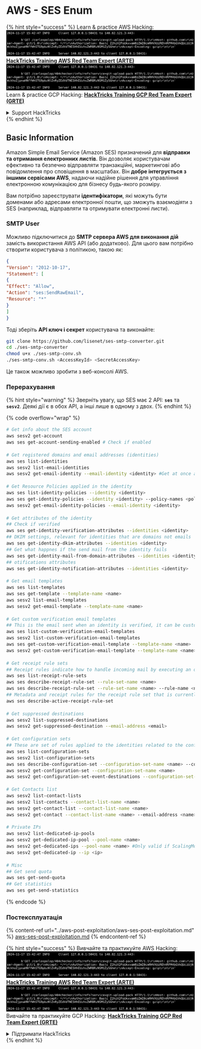 # AWS - SES Enum

{% hint style="success" %}
Learn & practice AWS Hacking:<img src="../../../.gitbook/assets/image (1).png" alt="" data-size="line">[**HackTricks Training AWS Red Team Expert (ARTE)**](https://training.hacktricks.xyz/courses/arte)<img src="../../../.gitbook/assets/image (1).png" alt="" data-size="line">\
Learn & practice GCP Hacking: <img src="../../../.gitbook/assets/image (2).png" alt="" data-size="line">[**HackTricks Training GCP Red Team Expert (GRTE)**<img src="../../../.gitbook/assets/image (2).png" alt="" data-size="line">](https://training.hacktricks.xyz/courses/grte)

<details>

<summary>Support HackTricks</summary>

* Check the [**subscription plans**](https://github.com/sponsors/carlospolop)!
* **Join the** 💬 [**Discord group**](https://discord.gg/hRep4RUj7f) or the [**telegram group**](https://t.me/peass) or **follow** us on **Twitter** 🐦 [**@hacktricks\_live**](https://twitter.com/hacktricks\_live)**.**
* **Share hacking tricks by submitting PRs to the** [**HackTricks**](https://github.com/carlospolop/hacktricks) and [**HackTricks Cloud**](https://github.com/carlospolop/hacktricks-cloud) github repos.

</details>
{% endhint %}

## Basic Information

Amazon Simple Email Service (Amazon SES) призначений для **відправки та отримання електронних листів**. Він дозволяє користувачам ефективно та безпечно відправляти транзакційні, маркетингові або повідомлення про сповіщення в масштабах. Він **добре інтегрується з іншими сервісами AWS**, надаючи надійне рішення для управління електронною комунікацією для бізнесу будь-якого розміру.

Вам потрібно зареєструвати **ідентифікатори**, які можуть бути доменами або адресами електронної пошти, що зможуть взаємодіяти з SES (наприклад, відправляти та отримувати електронні листи).

### SMTP User

Можливо підключитися до **SMTP сервера AWS для виконання дій** замість використання AWS API (або додатково). Для цього вам потрібно створити користувача з політикою, такою як:
```json
{
"Version": "2012-10-17",
"Statement": [
{
"Effect": "Allow",
"Action": "ses:SendRawEmail",
"Resource": "*"
}
]
}
```
Тоді зберіть **API ключ і секрет** користувача та виконайте:
```bash
git clone https://github.com/lisenet/ses-smtp-converter.git
cd ./ses-smtp-converter
chmod u+x ./ses-smtp-conv.sh
./ses-smtp-conv.sh <AccessKeyId> <SecretAccessKey>
```
Це також можливо зробити з веб-консолі AWS.

### Перерахування

{% hint style="warning" %}
Зверніть увагу, що SES має 2 API: **`ses`** та **`sesv2`**. Деякі дії є в обох API, а інші лише в одному з двох.
{% endhint %}

{% code overflow="wrap" %}
```bash
# Get info about the SES account
aws sesv2 get-account
aws ses get-account-sending-enabled # Check if enabled

# Get registered domains and email addresses (identities)
aws ses list-identities
aws sesv2 list-email-identities
aws sesv2 get-email-identity --email-identity <identity> #Get at once all the attributes

# Get Resource Policies applied in the identity
aws ses list-identity-policies --identity <identity>
aws ses get-identity-policies --identity <identity> --policy-names <policy>
aws sesv2 get-email-identity-policies --email-identity <identity>

# Get attributes of the identity
## Check if verified
aws ses get-identity-verification-attributes --identities <identity>
## DKIM settings, relevant for identities that are domains not emails
aws ses get-identity-dkim-attributes --identities <identity>
## Get what happnes if the send mail from the identity fails
aws ses get-identity-mail-from-domain-attributes --identities <identity>
## otifications attributes
aws ses get-identity-notification-attributes --identities <identity>

# Get email templates
aws ses list-templates
aws ses get-template --template-name <name>
aws sesv2 list-email-templates
aws sesv2 get-email-template --template-name <name>

# Get custom verification email templates
## This is the email sent when an identity is verified, it can be customized
aws ses list-custom-verification-email-templates
aws sesv2 list-custom-verification-email-templates
aws ses get-custom-verification-email-template --template-name <name>
aws sesv2 get-custom-verification-email-template --template-name <name>

# Get receipt rule sets
## Receipt rules indicate how to handle incoming mail by executing an ordered list of actions
aws ses list-receipt-rule-sets
aws ses describe-receipt-rule-set --rule-set-name <name>
aws ses describe-receipt-rule-set --rule-set-name <name> --rule-name <name>
## Metadata and receipt rules for the receipt rule set that is currently active
aws ses describe-active-receipt-rule-set

# Get suppressed destinations
aws sesv2 list-suppressed-destinations
aws sesv2 get-suppressed-destination --email-address <email>

# Get configuration sets
## These are set of rules applied to the identities related to the configuration set
aws ses list-configuration-sets
aws sesv2 list-configuration-sets
aws ses describe-configuration-set --configuration-set-name <name> --configuration-set-attribute-names eventDestinations trackingOptions deliveryOptions reputationOptions
aws sesv2 get-configuration-set --configuration-set-name <name>
aws sesv2 get-configuration-set-event-destinations --configuration-set-name <name>

# Get Contacts list
aws sesv2 list-contact-lists
aws sesv2 list-contacts --contact-list-name <name>
aws sesv2 get-contact-list --contact-list-name <name>
aws sesv2 get-contact --contact-list-name <name> --email-address <name>

# Private IPs
aws sesv2 list-dedicated-ip-pools
aws sesv2 get-dedicated-ip-pool --pool-name <name>
aws sesv2 get-dedicated-ips --pool-name <name> #Only valid if ScalingMode is Standard
aws sesv2 get-dedicated-ip --ip <ip>

# Misc
## Get send quota
aws ses get-send-quota
## Get statistics
aws ses get-send-statistics
```
{% endcode %}

### Постексплуатація

{% content-ref url="../aws-post-exploitation/aws-ses-post-exploitation.md" %}
[aws-ses-post-exploitation.md](../aws-post-exploitation/aws-ses-post-exploitation.md)
{% endcontent-ref %}

{% hint style="success" %}
Вивчайте та практикуйте AWS Hacking:<img src="../../../.gitbook/assets/image (1).png" alt="" data-size="line">[**HackTricks Training AWS Red Team Expert (ARTE)**](https://training.hacktricks.xyz/courses/arte)<img src="../../../.gitbook/assets/image (1).png" alt="" data-size="line">\
Вивчайте та практикуйте GCP Hacking: <img src="../../../.gitbook/assets/image (2).png" alt="" data-size="line">[**HackTricks Training GCP Red Team Expert (GRTE)**<img src="../../../.gitbook/assets/image (2).png" alt="" data-size="line">](https://training.hacktricks.xyz/courses/grte)

<details>

<summary>Підтримати HackTricks</summary>

* Перевірте [**плани підписки**](https://github.com/sponsors/carlospolop)!
* **Приєднуйтесь до** 💬 [**групи Discord**](https://discord.gg/hRep4RUj7f) або [**групи telegram**](https://t.me/peass) або **слідкуйте** за нами в **Twitter** 🐦 [**@hacktricks\_live**](https://twitter.com/hacktricks\_live)**.**
* **Діліться хакерськими трюками, надсилаючи PR до** [**HackTricks**](https://github.com/carlospolop/hacktricks) та [**HackTricks Cloud**](https://github.com/carlospolop/hacktricks-cloud) репозиторіїв на github.

</details>
{% endhint %}
